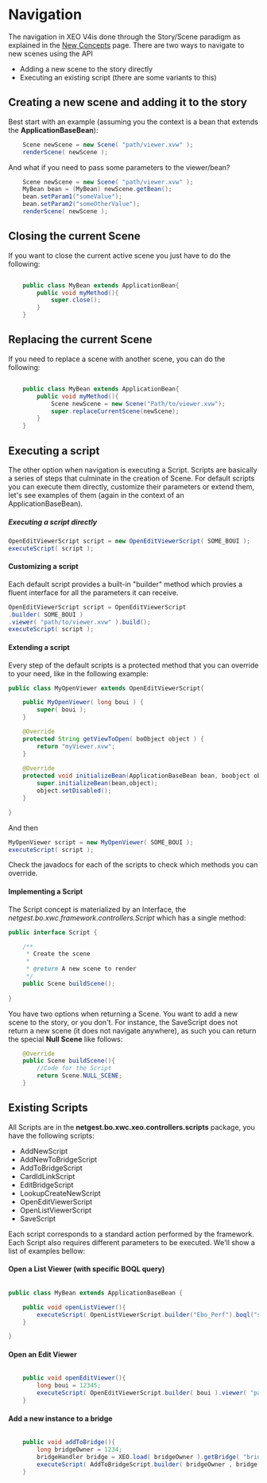 # Navigation

The navigation in XEO V4is done through the Story/Scene paradigm as explained in the [New Concepts](New_Concepts) page. There are two ways to navigate to new scenes using the API
- Adding a new scene to the story directly
- Executing an existing script (there are some variants to this)

## Creating a new scene and adding it to the story

Best start with an example (assuming you the context is a bean that extends the **ApplicationBaseBean**):

```java
    Scene newScene = new Scene( "path/viewer.xvw" );
    renderScene( newScene );
```

And what if you need to pass some parameters to the viewer/bean?

```java
	Scene newScene = new Scene( "path/viewer.xvw" );
    MyBean bean = (MyBean) newScene.getBean();
    bean.setParam1("someValue");
    bean.setParam2("someOtherValue");
    renderScene( newScene );
```

## Closing the current Scene

If you want to close the current active scene you just have to do the following:

```java

	public class MyBean extends ApplicationBean{
    	public void myMethod(){
        	super.close();
        }
    }

```

## Replacing the current Scene

If you need to replace a scene with another scene, you can do the following:

```java

	public class MyBean extends ApplicationBean{
    	public void myMethod(){
        	Scene newScene = new Scene("Path/to/viewer.xvw");
        	super.replaceCurrentScene(newScene);
        }
    }

```

## Executing a script

The other option when navigation is executing a Script. Scripts are basically a series of steps that culminate in the creation of Scene. For default scripts you can execute them directly, customize their parameters or extend them, let's see examples of them (again in the context of an ApplicationBaseBean).

##### Executing a script directly
```java
OpenEditViewerScript script = new OpenEditViewerScript( SOME_BOUI );
executeScript( script );
```

#### Customizing a script

Each default script provides a built-in "builder" method which provies a fluent interface for all the parameters it can receive.

```java
OpenEditViewerScript script = OpenEditViewerScript
.builder( SOME_BOUI )
.viewer( "path/to/viewer.xvw" ).build();
executeScript( script );

```

#### Extending a script

Every step of the default scripts is a protected method that you can override to your need, like in the following example:

```java
public class MyOpenViewer extends OpenEditViewerScript{

    public MyOpenViewer( long boui ) {
        super( boui );
    }

    @Override
    protected String getViewToOpen( boObject object ) {
        return "myViewer.xvw";
    }
    
    @Override
    protected void initializeBean(ApplicationBaseBean bean, boobject object){
    	super.initializeBean(bean,object);
        object.setDisabled();
    }

}
```
And then
```java
MyOpenViewer script = new MyOpenViewer( SOME_BOUI );
executeScript( script );
```

Check the javadocs for each of the scripts to check which methods you can override.

#### Implementing a Script

The Script concept is materialized by an Interface, the *netgest.bo.xwc.framework.controllers.Script* which has a single method:

```java
public interface Script {

	/**
	 * Create the scene
	 * 
	 * @return A new scene to render
	 */
	public Scene buildScene();
	
}

```

You have two options when returning a Scene. You want to add a new scene to the story, or you don't. For instance, the SaveScript does not return a new scene (it does not navigate anywhere), as such you can return the special **Null Scene** like follows:

```java
	@Override
	public Scene buildScene(){
		//Code for the Script
		return Scene.NULL_SCENE;
	}
```

## Existing Scripts

All Scripts are in the **netgest.bo.xwc.xeo.controllers.scripts** package, you have the following scripts:

- AddNewScript
- AddNewToBridgeScript 
- AddToBridgeScript
- CardIdLinkScript
- EditBridgeScript
- LookupCreateNewScript
- OpenEditViewerScript
- OpenListViewerScript
- SaveScript

Each script corresponds to a standard action performed by the framework. Each Script also requires different parameters to be executed. We'll show a list of examples bellow:

#### Open a List Viewer (with specific BOQL query)

```java

public class MyBean extends ApplicationBaseBean {

	public void openListViewer(){
		executeScript( OpenListViewerScript.builder("Ebo_Perf").boql("select EBo_Perf where username like 'P%' ").build() );
	}

}

```
#### Open an Edit Viewer

```java

	public void openEditViewer(){
    	long boui = 12345;
        executeScript( OpenEditViewerScript.builder( boui ).viewer( "path/to/viewer" ).build() );
    }

```
#### Add a new instance to a bridge

```java

	public void addToBridge(){
    	long bridgeOwner = 1234;
		bridgeHandler bridge = XEO.load( bridgeOwner ).getBridge( "bridgeName" );
		executeScript( AddToBridgeScript.builder( bridgeOwner , bridge ).boql( "select Ebo_Perf where state = '1' " ).build() );
    }

```
